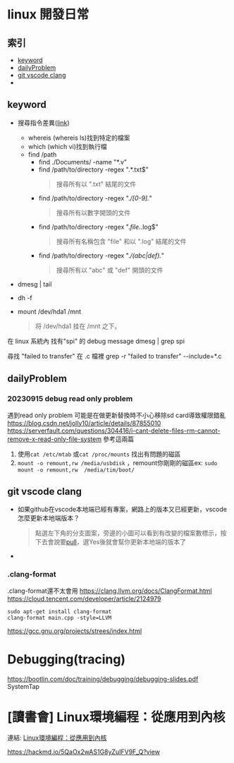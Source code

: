 
# linux 開發日常
## 索引
- [keyword](#keyword)
- [dailyProblem](#dailyproblem)
- [git vscode clang](#git-vscode-clang)
- 
## keyword
* 搜尋指令差異([link](https://blog.faq-book.com/?p=1013))
    * whereis (whereis ls)找到特定的檔案
    * which (which vi)找到執行檔
    * find /path
        * find ./Documents/ -name "*.v"
        * find /path/to/directory -regex ".*\.txt$"
            > 搜尋所有以 ".txt" 結尾的文件
        * find /path/to/directory -regex ".*/[0-9].*"
            > 搜尋所有以數字開頭的文件
        * find /path/to/directory -regex ".*file.*\.log$"
            > 搜尋所有名稱包含 "file" 和以 ".log" 結尾的文件
        * find /path/to/directory -regex ".*/(abc|def).*"
            > 搜尋所有以 "abc" 或 "def" 開頭的文件

* dmesg | tail
* dh -f
* mount /dev/hda1 /mnt
    > 将 /dev/hda1 挂在 /mnt 之下。

在 linux 系統內
找有"spi" 的  debug message
dmesg | grep spi


尋找 "failed to transfer" 在 .c 檔裡
grep -r "failed to transfer" --include=*.c

## dailyProblem

### 20230915 debug read only problem
遇到read only problem
可能是在做更新替換時不小心移除sd card導致權限錯亂
https://blog.csdn.net/jolly10/article/details/87855010
https://serverfault.com/questions/304416/i-cant-delete-files-rm-cannot-remove-x-read-only-file-system
參考這兩篇
1. 使用`cat /etc/mtab` 或`cat /proc/mounts` 找出有問題的磁區
2. `mount -o remount,rw /media/usbdisk` ，remount你剛剛的磁區ex: `sudo mount -o remount,rw  /media/tim/boot/`


## git vscode clang
* 如果github在vscode本地端已經有專案，網路上的版本又已經更新，vscode怎麼更新本地端版本？
    >  點選左下角的分支圖案，旁邊的小圖可以看到有改變的檔案數標示，按下去會說要[pull](https://ithelp.ithome.com.tw/articles/10280729)，選Yes後就會幫你更新本地端的版本了
* 
### .clang-format
.clang-format還不太會用
https://clang.llvm.org/docs/ClangFormat.html
https://cloud.tencent.com/developer/article/2124979
```shell
sudo apt-get install clang-format
clang-format main.cpp -style=LLVM
```
https://gcc.gnu.org/projects/strees/index.html

# Debugging(tracing)
https://bootlin.com/doc/training/debugging/debugging-slides.pdf
SystemTap
    


# [讀書會] Linux環境編程：從應用到內核

連結:  [Linux環境編程：從應用到內核](https://hackmd.io/KYRgLADAZgJgzFAtAQwBxwKyLHYrEBGAbBmIsBARGAQJxgDGUlQA?view)
    
https://hackmd.io/5QaOx2wAS1G8yZuIFV9F_Q?view